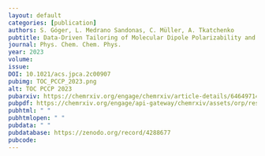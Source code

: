 ```yaml
---
layout: default
categories: [publication]
authors: S. Góger, L. Medrano Sandonas, C. Müller, A. Tkatchenko
pubtitle: Data-Driven Tailoring of Molecular Dipole Polarizability and Frontier Orbital Energies in Chemical Compound Space
journal: Phys. Chem. Chem. Phys.
year: 2023
volume: 
issue: 
DOI: 10.1021/acs.jpca.2c00907
pubimg: TOC_PCCP_2023.png
alt: TOC PCCP 2023
pubarxiv: https://chemrxiv.org/engage/chemrxiv/article-details/64649714f2112b41e9b2957e
pubpdf: https://chemrxiv.org/engage/api-gateway/chemrxiv/assets/orp/resource/item/64649714f2112b41e9b2957e/original/data-driven-tailoring-of-molecular-dipole-polarizability-and-frontier-orbital-energies-in-chemical-compound-space.pdf
pubhtml: " "
pubhtmlopen: " "
pubdata: " "
pubdatabase: https://zenodo.org/record/4288677
pubcode: 
---
```

